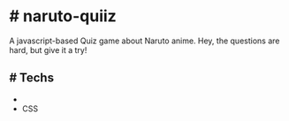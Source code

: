 <link rel="stylesheet" href="https://cdn.jsdelivr.net/gh/devicons/devicon@v2.13.0/devicon.min.css">

# # naruto-quiiz
A javascript-based Quiz game about Naruto anime. Hey, the questions are hard, but give it a try!

## # Techs
* <i class="devicon-html5-plain"></i>
* CSS
